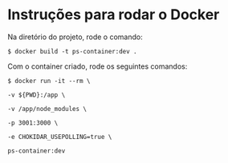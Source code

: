 # Instruções para rodar o Docker

Na diretório do projeto, rode o comando:

    $ docker build -t ps-container:dev .

Com o container criado, rode os seguintes comandos:

    $ docker run -it --rm \

    -v ${PWD}:/app \

    -v /app/node_modules \

    -p 3001:3000 \

    -e CHOKIDAR_USEPOLLING=true \

    ps-container:dev
